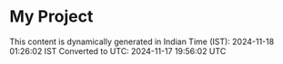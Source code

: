 # My Project

This content is dynamically generated in Indian Time (IST): 2024-11-18 01:26:02 IST
Converted to UTC: 2024-11-17 19:56:02 UTC
